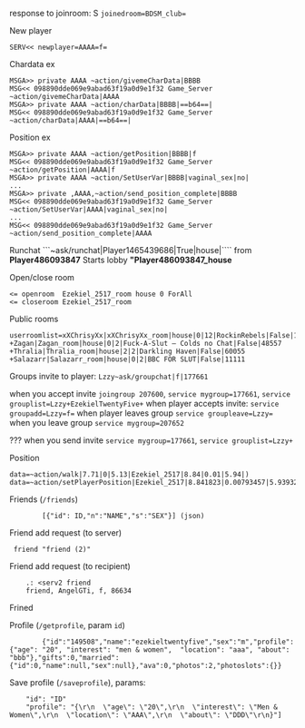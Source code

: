 ﻿response to joinroom:
	S `joinedroom=BDSM_club=`

New player
```
SERV<< newplayer=AAAA=f=
```

Chardata ex
```
MSGA>> private AAAA ~action/givemeCharData|BBBB
MSG<< 098890dde069e9abad63f19a0d9e1f32 Game_Server ~action/givemeCharData|AAAA
MSGA>> private AAAA ~action/charData|BBBB|==b64==|
MSG<< 098890dde069e9abad63f19a0d9e1f32 Game_Server ~action/charData|AAAA|==b64==|
```

Position ex
```
MSGA>> private AAAA ~action/getPosition|BBBB|f
MSG<< 098890dde069e9abad63f19a0d9e1f32 Game_Server ~action/getPosition|AAAA|f
MSGA>> private AAAA ~action/SetUserVar|BBBB|vaginal_sex|no|
...
MSGA>> private ,AAAA,~action/send_position_complete|BBBB
MSG<< 098890dde069e9abad63f19a0d9e1f32 Game_Server ~action/SetUserVar|AAAA|vaginal_sex|no|
...
MSG<< 098890dde069e9abad63f19a0d9e1f32 Game_Server ~action/send_position_complete|AAAA
```

Runchat
```~ask/runchat|Player1465439686|True|house|```` from **Player486093847**
Starts lobby **"Player486093847_house**


Open/close room
```
<= openroom  Ezekiel_2517_room house 0 ForAll
<= closeroom Ezekiel_2517_room
```

Public rooms
```
userroomlist=xXChrisyXx|xXChrisyXx_room|house|0|12|RockinRebels|False|149345
+Zagan|Zagan_room|house|0|2|Fuck-A-Slut – Colds no Chat|False|48557
+Thralia|Thralia_room|house|2|2|Darkling Haven|False|60055
+Salazarr|Salazarr_room|house|0|2|BBC FOR SLUT|False|11111
```

Groups
invite to player: `Lzzy~ask/groupchat|f|177661`

when you accept invite `joingroup 207600`, `service mygroup=177661`, `service grouplist=Lzzy+EzekielTwentyFive+`
when player accepts invite: `service groupadd=Lzzy=f=`
when player leaves group `service groupleave=Lzzy=`
when you leave group `service mygroup=207652`

???
when you send invite `service mygroup=177661`, `service grouplist=Lzzy+`

Position
```
data=~action/walk|7.71|0|5.13|Ezekiel_2517|8.84|0.01|5.94|)
data=~action/setPlayerPosition|Ezekiel_2517|8.841823|0.00793457|5.93932|
```

Friends (`/friends`)
```
		[{"id": ID,"n":"NAME","s":"SEX"}] (json)

```

Friend add request (to server)
```
 friend "friend (2)"
```

Friend add request (to recipient)
```
	.: <serv2 friend 
	friend, AngelGTi, f, 86634
```

Frined 

Profile (`/getprofile`, param `id`)
```
		{"id":"149508","name":"ezekieltwentyfive","sex":"m","profile":{"age": "20", "interest": "men & women",  "location": "aaa", "about": "bbb"},"gifts":0,"married":{"id":0,"name":null,"sex":null},"ava":0,"photos":2,"photoslots":{}}
```

Save profile (`/saveprofile`), params:
```
	"id": "ID"
	"profile": "{\r\n  \"age\": \"20\",\r\n  \"interest\": \"Men & Women\",\r\n  \"location\": \"AAA\",\r\n  \"about\": \"DDD\"\r\n}"]
```
